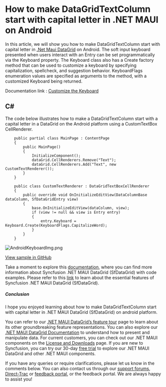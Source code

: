 # How to make DataGridTextColumn start with capital letter in .NET MAUI on Android
In this article, we will show you how to make DataGridTextColumn start with capital letter in [.Net Maui DataGrid](https://www.syncfusion.com/maui-controls/maui-datagrid) on Android. The soft input keyboard presented when users interact with an Entry can be set programmatically via the Keyboard property. The Keyboard class also has a Create factory method that can be used to customize a keyboard by specifying capitalization, spellcheck, and suggestion behavior. KeyboardFlags enumeration values are specified as arguments to the method, with a customized Keyboard being returned.

Documentation link : [Customize the Keyboard](https://learn.microsoft.com/en-us/dotnet/maui/user-interface/controls/entry?view=net-maui-8.0#customize-the-keyboard)

## C#
The code below illustrates how to make a DataGridTextColumn start with a capital letter in a DataGrid on the Android platform using a CustomTextBox CellRenderer.
```
    public partial class MainPage : ContentPage
    {
        public MainPage()
        {
            InitializeComponent();
            dataGrid.CellRenderers.Remove("Text");
            dataGrid.CellRenderers.Add("Text", new CustomTextRenderer());
        }
    }

    public class CustomTextRenderer : DataGridTextBoxCellRenderer
    {
        public override void OnInitializeEditView(DataColumnBase dataColumn, SfDataGridEntry view)
        {
            base.OnInitializeEditView(dataColumn, view);
            if (view != null && view is Entry entry)
            {
                entry.Keyboard = Keyboard.Create(KeyboardFlags.CapitalizeWord);
            }
        }
    }
```
 ![AndroidKeyboardImg.png](https://support.syncfusion.com/kb/agent/attachment/inline?token=eyJhbGciOiJodHRwOi8vd3d3LnczLm9yZy8yMDAxLzA0L3htbGRzaWctbW9yZSNobWFjLXNoYTI1NiIsInR5cCI6IkpXVCJ9.eyJpZCI6IjI3ODAwIiwib3JnaWQiOiIzIiwiaXNzIjoic3VwcG9ydC5zeW5jZnVzaW9uLmNvbSJ9.4E9iElTsqEfQsp3U-kRDVcA7KraZI5npkdFUURLbGmk)

[View sample in GitHub](https://github.com/SyncfusionExamples/How-to-make-DataGridTextColumn-start-with-capital-letter-in-.NET-MAUI-on-Android)

Take a moment to explore this [documentation](https://help.syncfusion.com/maui/datagrid/overview), where you can find more information about Syncfusion .NET MAUI DataGrid (SfDataGrid) with code examples. Please refer to this [link](https://www.syncfusion.com/maui-controls/maui-datagrid) to learn about the essential features of Syncfusion .NET MAUI DataGrid (SfDataGrid).
 
##### Conclusion
 
I hope you enjoyed learning about how to make DataGridTextColumn start with capital letter in .NET MAUI DataGrid (SfDataGrid) on android platform.
 
You can refer to our [.NET MAUI DataGrid’s feature tour](https://www.syncfusion.com/maui-controls/maui-datagrid) page to learn about its other groundbreaking feature representations. You can also explore our [.NET MAUI DataGrid Documentation](https://help.syncfusion.com/maui/datagrid/getting-started) to understand how to present and manipulate data. 
For current customers, you can check out our .NET MAUI components on the [License and Downloads](https://www.syncfusion.com/sales/teamlicense) page. If you are new to Syncfusion, you can try our 30-day [free trial](https://www.syncfusion.com/downloads/maui) to explore our .NET MAUI DataGrid and other .NET MAUI components.
 
If you have any queries or require clarifications, please let us know in the comments below. You can also contact us through our [support forums](https://www.syncfusion.com/forums), [Direct-Trac](https://support.syncfusion.com/create) or [feedback portal](https://www.syncfusion.com/feedback/maui?control=sfdatagrid), or the feedback portal. We are always happy to assist you!